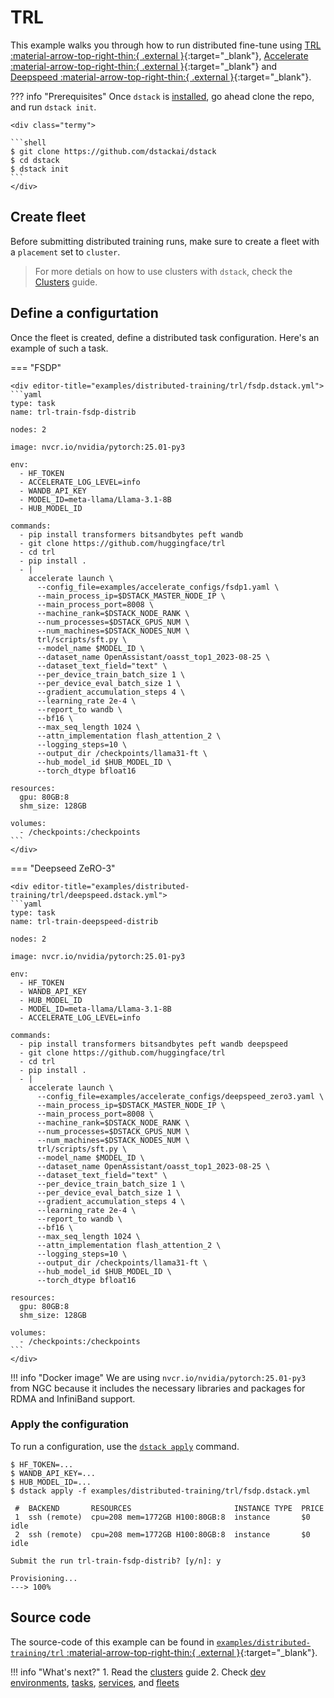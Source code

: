 # TRL

This example walks you through how to run distributed fine-tune using [TRL :material-arrow-top-right-thin:{ .external }](https://github.com/huggingface/trl){:target="_blank"}, [Accelerate :material-arrow-top-right-thin:{ .external }](https://github.com/huggingface/accelerate){:target="_blank"} and [Deepspeed :material-arrow-top-right-thin:{ .external }](https://github.com/deepspeedai/DeepSpeed){:target="_blank"}.

??? info "Prerequisites"
    Once `dstack` is [installed](https://dstack.ai/docs/installation), go ahead clone the repo, and run `dstack init`.

    <div class="termy">
 
    ```shell
    $ git clone https://github.com/dstackai/dstack
    $ cd dstack
    $ dstack init
    ```
    </div>

## Create fleet

Before submitting distributed training runs, make sure to create a fleet with a `placement` set to `cluster`.

> For more detials on how to use clusters with `dstack`, check the [Clusters](https://dstack.ai/docs/guides/clusters) guide.

## Define a configurtation

Once the fleet is created, define a distributed task configuration. Here's an example of such a task.

=== "FSDP"

    <div editor-title="examples/distributed-training/trl/fsdp.dstack.yml">
    ```yaml
    type: task
    name: trl-train-fsdp-distrib

    nodes: 2

    image: nvcr.io/nvidia/pytorch:25.01-py3

    env:
      - HF_TOKEN
      - ACCELERATE_LOG_LEVEL=info
      - WANDB_API_KEY
      - MODEL_ID=meta-llama/Llama-3.1-8B
      - HUB_MODEL_ID
    
    commands:
      - pip install transformers bitsandbytes peft wandb
      - git clone https://github.com/huggingface/trl
      - cd trl
      - pip install .
      - |
        accelerate launch \
          --config_file=examples/accelerate_configs/fsdp1.yaml \
          --main_process_ip=$DSTACK_MASTER_NODE_IP \
          --main_process_port=8008 \
          --machine_rank=$DSTACK_NODE_RANK \
          --num_processes=$DSTACK_GPUS_NUM \
          --num_machines=$DSTACK_NODES_NUM \
          trl/scripts/sft.py \
          --model_name $MODEL_ID \
          --dataset_name OpenAssistant/oasst_top1_2023-08-25 \
          --dataset_text_field="text" \
          --per_device_train_batch_size 1 \
          --per_device_eval_batch_size 1 \
          --gradient_accumulation_steps 4 \
          --learning_rate 2e-4 \
          --report_to wandb \
          --bf16 \
          --max_seq_length 1024 \
          --attn_implementation flash_attention_2 \
          --logging_steps=10 \
          --output_dir /checkpoints/llama31-ft \
          --hub_model_id $HUB_MODEL_ID \
          --torch_dtype bfloat16

    resources:
      gpu: 80GB:8
      shm_size: 128GB

    volumes:
      - /checkpoints:/checkpoints
    ```
    </div>

=== "Deepseed ZeRO-3"

    <div editor-title="examples/distributed-training/trl/deepspeed.dstack.yml">
    ```yaml
    type: task
    name: trl-train-deepspeed-distrib

    nodes: 2

    image: nvcr.io/nvidia/pytorch:25.01-py3

    env:
      - HF_TOKEN
      - WANDB_API_KEY
      - HUB_MODEL_ID
      - MODEL_ID=meta-llama/Llama-3.1-8B
      - ACCELERATE_LOG_LEVEL=info
    
    commands:
      - pip install transformers bitsandbytes peft wandb deepspeed
      - git clone https://github.com/huggingface/trl
      - cd trl
      - pip install .
      - |
        accelerate launch \
          --config_file=examples/accelerate_configs/deepspeed_zero3.yaml \
          --main_process_ip=$DSTACK_MASTER_NODE_IP \
          --main_process_port=8008 \
          --machine_rank=$DSTACK_NODE_RANK \
          --num_processes=$DSTACK_GPUS_NUM \
          --num_machines=$DSTACK_NODES_NUM \
          trl/scripts/sft.py \
          --model_name $MODEL_ID \
          --dataset_name OpenAssistant/oasst_top1_2023-08-25 \
          --dataset_text_field="text" \
          --per_device_train_batch_size 1 \
          --per_device_eval_batch_size 1 \
          --gradient_accumulation_steps 4 \
          --learning_rate 2e-4 \
          --report_to wandb \
          --bf16 \
          --max_seq_length 1024 \
          --attn_implementation flash_attention_2 \
          --logging_steps=10 \
          --output_dir /checkpoints/llama31-ft \
          --hub_model_id $HUB_MODEL_ID \
          --torch_dtype bfloat16

    resources:
      gpu: 80GB:8
      shm_size: 128GB

    volumes:
      - /checkpoints:/checkpoints
    ```
    </div>

!!! info "Docker image"
    We are using `nvcr.io/nvidia/pytorch:25.01-py3` from NGC because it includes the necessary libraries and packages for RDMA and InfiniBand support.

### Apply the configuration

To run a configuration, use the [`dstack apply`](https://dstack.ai/docs/reference/cli/dstack/apply.md) command.

<div class="termy">

```shell
$ HF_TOKEN=...
$ WANDB_API_KEY=...
$ HUB_MODEL_ID=...
$ dstack apply -f examples/distributed-training/trl/fsdp.dstack.yml

 #  BACKEND       RESOURCES                       INSTANCE TYPE  PRICE       
 1  ssh (remote)  cpu=208 mem=1772GB H100:80GB:8  instance       $0     idle 
 2  ssh (remote)  cpu=208 mem=1772GB H100:80GB:8  instance       $0     idle  
    
Submit the run trl-train-fsdp-distrib? [y/n]: y

Provisioning...
---> 100%
```
</div>

## Source code

The source-code of this example can be found in 
[`examples/distributed-training/trl` :material-arrow-top-right-thin:{ .external }](https://github.com/dstackai/dstack/blob/master/examples/distributed-training/trl){:target="_blank"}.

!!! info "What's next?"
    1. Read the [clusters](https://dstack.ai/docs/guides/clusters) guide
    2. Check [dev environments](https://dstack.ai/docs/concepts/dev-environments), [tasks](https://dstack.ai/docs/concepts/tasks), 
       [services](https://dstack.ai/docs/concepts/services), and [fleets](https://dstack.ai/docs/concepts/fleets)
    
